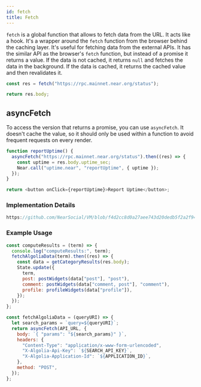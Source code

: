 ```yaml
---
id: fetch
title: Fetch
---
```


`fetch` is a global function that allows to fetch data from the URL. It acts like a hook. It's a wrapper around the `fetch` function from the browser behind the caching layer. It's useful for fetching data from the external APIs. It has the similar API as the browser's `fetch` function, but instead of a promise it returns a value. If the data is not cached, it returns `null` and fetches the data in the background. If the data is cached, it returns the cached value and then revalidates it.

```js
const res = fetch("https://rpc.mainnet.near.org/status");

return res.body;
```

## asyncFetch

To access the version that returns a promise, you can use `asyncFetch`. It doesn't cache the value, so it should only be used within a function to avoid frequent requests on every render.

```js
function reportUptime() {
  asyncFetch("https://rpc.mainnet.near.org/status").then((res) => {
    const uptime = res.body.uptime_sec;
    Near.call("uptime.near", "reportUptime", { uptime });
  });
}

return <button onClick={reportUptime}>Report Uptime</button>;
```

### Implementation Details

```javascript reference
https://github.com/NearSocial/VM/blob/f4d2cc8d0a27aee743d20dedb5f2a2f940530b18/src/lib/data/cache.js#L225-L264
```

### Example Usage

```js
const computeResults = (term) => {
  console.log("computeResults:", term);
  fetchAlgoliaData(term).then((res) => {
    const data = getCategoryResults(res.body);
    State.update({
      term,
      post: postWidgets(data["post"], "post"),
      comment: postWidgets(data["comment, post"], "comment"),
      profile: profileWidgets(data["profile"]),
    });
  });
};

const fetchAlgoliaData = (queryURI) => {
  let search_params = `query=${queryURI}`;
  return asyncFetch(API_URL, {
    body: `{ "params": "${search_params}" }`,
    headers: {
      "Content-Type": "application/x-www-form-urlencoded",
      "X-Algolia-Api-Key": `${SEARCH_API_KEY}`,
      "X-Algolia-Application-Id": `${APPLICATION_ID}`,
    },
    method: "POST",
  });
};
```
